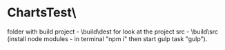 # ChartsTest\
folder with build project - \build\dest
for look at the project src - \build\src (install node modules - in terminal "npm i" then start gulp task "gulp").
